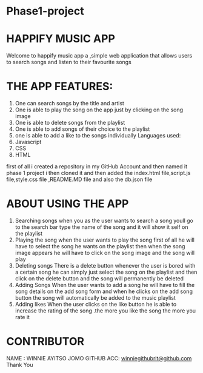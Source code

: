 # Phase1-project
# HAPPIFY MUSIC APP
Welcome to happify music app a ,simple web application that allows users to search songs and listen to their favourite songs
# THE APP FEATURES:
1. One can search songs by the title and artist 
2. One is able to play the song on the app just by clicking on the song image
3. One is able to delete songs from the playlist
4. One is able to add songs of their choice to the playlist
5. one is able to add a like to the songs individually
Languages used:
1. Javascript
2. CSS
3. HTML

first of all i created a repository in my GitHub Account and then named it phase 1 project i then cloned it and then added the index.html file,script.js file,style.css file ,README.MD file and also the db.json file
# ABOUT USING THE APP
1. Searching songs
when you as the user wants to search a song youll go to the search bar type the name of the song and it will show it self on the playlist
2. Playing the song
when the user wants to play the song first of all he will have to select the song he wants on the playlist 
then when the song image appears he will have to click on the song image and the song will play 
3. Deleting songs
There is a delete button whenever the user is bored with a certain song he can simply just select the song on the playlist and then click on the delete button and the song will permanently be deleted
4. Adding Songs
When the user wants to add a song he will have to fill the song details on the add song form and when he clicks on the add song button the song will automatically be added to the music playlist
5. Adding likes
When the user clicks on the like button he is able to increase the rating of the song .the more you like the song the more you rate it
# CONTRIBUTOR
NAME : WINNIE AYITSO JOMO
GITHUB ACC: winniegithubrit@github.com
Thank You





  
  
  



  
